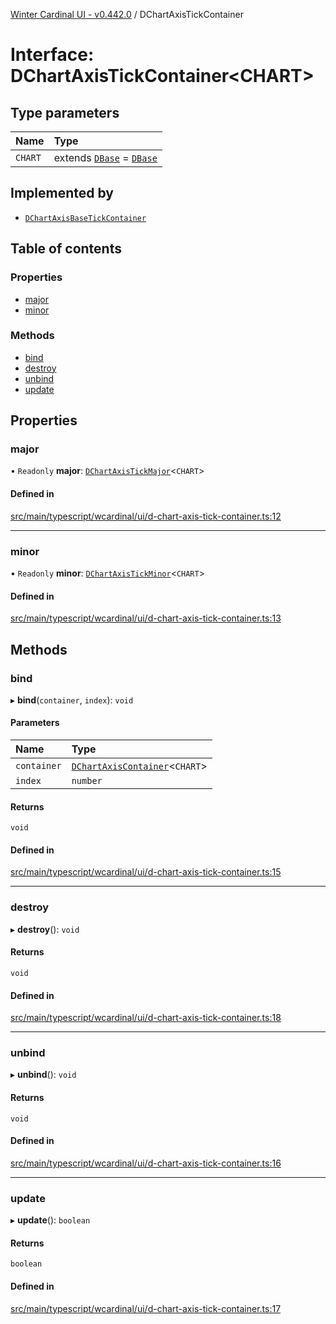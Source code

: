[Winter Cardinal UI - v0.442.0](../index.md) / DChartAxisTickContainer

# Interface: DChartAxisTickContainer\<CHART\>

## Type parameters

| Name | Type |
| :------ | :------ |
| `CHART` | extends [`DBase`](../classes/DBase.md) = [`DBase`](../classes/DBase.md) |

## Implemented by

- [`DChartAxisBaseTickContainer`](../classes/DChartAxisBaseTickContainer.md)

## Table of contents

### Properties

- [major](DChartAxisTickContainer.md#major)
- [minor](DChartAxisTickContainer.md#minor)

### Methods

- [bind](DChartAxisTickContainer.md#bind)
- [destroy](DChartAxisTickContainer.md#destroy)
- [unbind](DChartAxisTickContainer.md#unbind)
- [update](DChartAxisTickContainer.md#update)

## Properties

### major

• `Readonly` **major**: [`DChartAxisTickMajor`](DChartAxisTickMajor.md)\<`CHART`\>

#### Defined in

[src/main/typescript/wcardinal/ui/d-chart-axis-tick-container.ts:12](https://github.com/winter-cardinal/winter-cardinal-ui/blob/v0.442.0/src/main/typescript/wcardinal/ui/d-chart-axis-tick-container.ts#L12)

___

### minor

• `Readonly` **minor**: [`DChartAxisTickMinor`](DChartAxisTickMinor.md)\<`CHART`\>

#### Defined in

[src/main/typescript/wcardinal/ui/d-chart-axis-tick-container.ts:13](https://github.com/winter-cardinal/winter-cardinal-ui/blob/v0.442.0/src/main/typescript/wcardinal/ui/d-chart-axis-tick-container.ts#L13)

## Methods

### bind

▸ **bind**(`container`, `index`): `void`

#### Parameters

| Name | Type |
| :------ | :------ |
| `container` | [`DChartAxisContainer`](DChartAxisContainer.md)\<`CHART`\> |
| `index` | `number` |

#### Returns

`void`

#### Defined in

[src/main/typescript/wcardinal/ui/d-chart-axis-tick-container.ts:15](https://github.com/winter-cardinal/winter-cardinal-ui/blob/v0.442.0/src/main/typescript/wcardinal/ui/d-chart-axis-tick-container.ts#L15)

___

### destroy

▸ **destroy**(): `void`

#### Returns

`void`

#### Defined in

[src/main/typescript/wcardinal/ui/d-chart-axis-tick-container.ts:18](https://github.com/winter-cardinal/winter-cardinal-ui/blob/v0.442.0/src/main/typescript/wcardinal/ui/d-chart-axis-tick-container.ts#L18)

___

### unbind

▸ **unbind**(): `void`

#### Returns

`void`

#### Defined in

[src/main/typescript/wcardinal/ui/d-chart-axis-tick-container.ts:16](https://github.com/winter-cardinal/winter-cardinal-ui/blob/v0.442.0/src/main/typescript/wcardinal/ui/d-chart-axis-tick-container.ts#L16)

___

### update

▸ **update**(): `boolean`

#### Returns

`boolean`

#### Defined in

[src/main/typescript/wcardinal/ui/d-chart-axis-tick-container.ts:17](https://github.com/winter-cardinal/winter-cardinal-ui/blob/v0.442.0/src/main/typescript/wcardinal/ui/d-chart-axis-tick-container.ts#L17)
